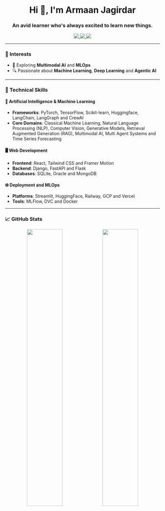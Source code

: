 <h1 align="center">Hi 👋, I'm Armaan Jagirdar</h1>
<h3 align="center">An avid learner who's always excited to learn new things.</h3>

<p align="center">
  <a href="https://www.linkedin.com/in/armaan-jagirdar-183b47285/" target="_blank">
    <img src="https://img.shields.io/badge/LinkedIn-Armaan%20Jagirdar-blue?style=flat&logo=linkedin" />
  </a>
  <a href="mailto:armaanjagirdar05@gmail.com">
    <img src="https://img.shields.io/badge/Gmail-armaanjagirdar05%40gmail.com-red?style=flat&logo=gmail" />
  </a>
  <a href="https://drive.google.com/file/d/1nvWxzIczKHXRFTlJvUn_1sZEhm9CJHN9/view?usp=sharing" target="_blank">
    <img src="https://img.shields.io/badge/Resume-View-blue?style=flat&logo=google-drive" />
  </a>
</p>

---

### 🤖 Interests
- 🌱 Exploring **Multimodal AI** and **MLOps**
- 🔍 Passionate about **Machine Learning**, **Deep Learning** and **Agentic AI**
---

### 💼 Technical Skills

#### 🧠 Artificial Intelligence & Machine Learning
- **Frameworks**: PyTorch, TensorFlow, Scikit-learn, Huggingface, LangChain, LangGraph and CrewAI
- **Core Domains**: Classical Machine Learning, Natural Language Processing (NLP), Computer Vision, Generative Models, Retrieval Augmented Generation (RAG), Multimodal AI, Multi Agent Systems and Time Series Forecasting

#### 🖥️ Web Development
- **Frontend**: React, Tailwind CSS and Framer Motion
- **Backend**: Django, FastAPI and Flask
- **Databases**: SQLite, Oracle and MongoDB

#### 🌐 Deployment and MLOps
- **Platforms**: Streamlit, HuggingFace, Railway, GCP and Vercel
- **Tools**: MLFlow, DVC and Docker
  
---

### 📈 GitHub Stats
<p align="center">
  <img src="https://github-readme-stats.vercel.app/api?username=Armaan457&show_icons=true&theme=radical" width="48%" />
  <img src="https://github-readme-stats.vercel.app/api/top-langs/?username=Armaan457&layout=compact&theme=radical" width="48%" />
</p>


